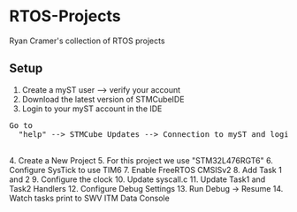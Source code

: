 # RTOS-Projects
Ryan Cramer's collection of RTOS projects

## Setup
1. Create a myST user --> verify your account
2. Download the latest version of STMCubeIDE
3. Login to your myST account in the IDE
<p><pre>
Go to <br> <b></b> "help" --> STMCube Updates --> Connection to myST and login </pre></b> <br>
4. Create a New Project
5. For this project we use "STM32L476RGT6"
6. Configure SysTick to use TIM6
7. Enable FreeRTOS CMSISv2
8. Add Task 1 and 2
9. Configure the clock
10. Update syscall.c
11. Update Task1 and Task2 Handlers
12. Configure Debug Settings
13. Run Debug -> Resume
14. Watch tasks print to SWV ITM Data Console

